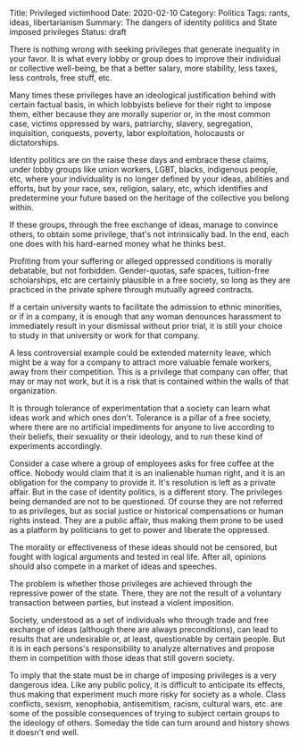 Title: Privileged victimhood
Date: 2020-02-10
Category: Politics
Tags: rants, ideas, libertarianism
Summary: The dangers of identity politics and State imposed privileges 
Status: draft

There is nothing wrong with seeking privileges that generate inequality in your favor. It is what every lobby or group does to improve their individual or collective well-being, be that a better salary, more stability, less taxes, less controls, free stuff, etc.

Many times these privileges have an ideological justification behind with certain factual basis, in which lobbyists believe for their right to impose them, either because they are morally superior or, in the most common case, victims oppressed by wars, patriarchy, slavery, segregation, inquisition, conquests, poverty, labor exploitation, holocausts or dictatorships.

Identity politics are on the raise these days and embrace these claims, under lobby groups like union workers, LGBT, blacks, indigenous people, etc, where your individuality is no longer defined by your ideas, abilities and efforts, but by your race, sex, religion, salary, etc, which identifies and predetermine your future based on the heritage of the collective you belong within.

If these groups, through the free exchange of ideas, manage to convince others, to obtain some privilege, that's not intrinsically bad. In the end, each one does with his hard-earned money what he thinks best.

Profiting from your suffering or alleged oppressed conditions is morally debatable, but not forbidden. Gender-quotas, safe spaces, tuition-free scholarships, etc are certainly plausible in a free society, so long as they are practiced in the private sphere through mutually agreed contracts.

If a certain university wants to facilitate the admission to ethnic minorities, or if in a company, it is enough that any woman denounces harassment to immediately result in your dismissal without prior trial, it is still your choice to study in that university or work for that company.

A less controversial example could be extended maternity leave, which might be a way for a company to attract more valuable female workers, away from their competition. This is a privilege that company can offer, that may or may not work, but it is a risk that is contained within the walls of that organization.

It is through tolerance of experimentation that a society can learn what ideas work and which ones don't. Tolerance is a pillar of a free society, where there are no artificial impediments for anyone to live according to their beliefs, their sexuality or their ideology, and to run these kind of experiments accordingly.

Consider a case where a group of employees asks for free coffee at the office. Nobody would claim that it is an inalienable human right, and it is an obligation for the company to provide it. It's resolution is left as a private affair. But in the case of identity politics, is a different story. The privileges being demanded are not to be questioned. Of course they are not referred to as privileges, but as social justice or historical compensations or human rights instead. They are a public affair, thus making them prone to be used as a platform by politicians to get to power and liberate the oppressed.

The morality or effectiveness of these ideas should not be censored, but fought with logical arguments and tested in real life. After all, opinions should also compete in a market of ideas and speeches.

The problem is whether those privileges are achieved through the repressive power of the state. There, they are not the result of a voluntary transaction between parties, but instead a violent imposition.

Society, understood as a set of individuals who through trade and free exchange of ideas (although there are always preconditions), can lead to results that are undesirable or, at least, questionable by certain people. But it is in each persons's responsibility to analyze alternatives and propose them in competition with those ideas that still govern society.

To imply that the state must be in charge of imposing privileges is a very dangerous idea. Like any public policy, it is difficult to anticipate its effects, thus making that experiment much more risky for society as a whole. Class conflicts, sexism, xenophobia, antisemitism, racism, cultural wars, etc. are some of the possible consequences of trying to subject certain groups to the ideology of others. Someday the tide can turn around and history shows it doesn't end well.